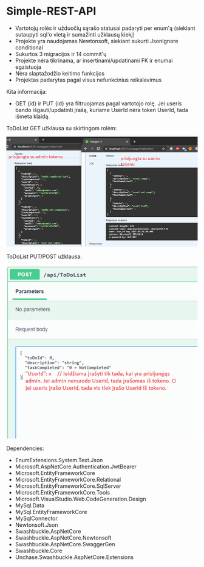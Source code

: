 # Simple-REST-API


- Vartotojų rolės ir užduočių sąrašo statusai padaryti per enum'ą (siekiant sutaupyti sql'o vietą ir sumažinti užklausų kiekį)
- Projekte yra naudojamas Newtonsoft, siekiant sukurti JsonIgnore conditional
- Sukurtos 3 migracijos ir 14 commit'ų
- Projekte nėra tikrinama, ar insertinami/updatinami FK ir enumai egzistuoja
- Nėra slaptažodžio keitimo funkcijos
- Projektas padarytas pagal visus nefunkcinius reikalavimus


Kita informacija:

- GET {id} ir PUT {id} yra filtruojamas pagal vartotojo rolę. Jei useris bando išgauti/updatinti įrašą, kuriame UserId nėra token UserId, tada išmeta klaidą.

ToDoList GET užklausa su skirtingom rolėm:

![alt text](https://github.com/eSyntax/Simple-REST-API/blob/06d0c7ee6f60edaf36c7c745a9fbdc31638380df/images/user1.PNG?raw=true)

ToDoList PUT/POST užklausa:

![alt text](https://github.com/eSyntax/Simple-REST-API/blob/06d0c7ee6f60edaf36c7c745a9fbdc31638380df/images/user2.PNG?raw=true)

Dependencies:
- EnumExtensions.System.Text.Json
- Microsoft.AspNetCore.Authentication.JwtBearer
- Microsoft.EntityFrameworkCore
- Microsoft.EntityFrameworkCore.Relational
- Microsoft.EntityFrameworkCore.SqlServer
- Microsoft.EntityFrameworkCore.Tools
- Microsoft.VisualStudio.Web.CodeGeneration.Design
- MySql.Data
- MySql.EntityFrameworkCore
- MySqlConnector
- Newtonsoft.Json
- Swashbuckle.AspNetCore
- Swashbuckle.AspNetCore.Newtonsoft
- Swashbuckle.AspNetCore.SwaggerGen
- Swashbuckle.Core
- Unchase.Swashbuckle.AspNetCore.Extensions
